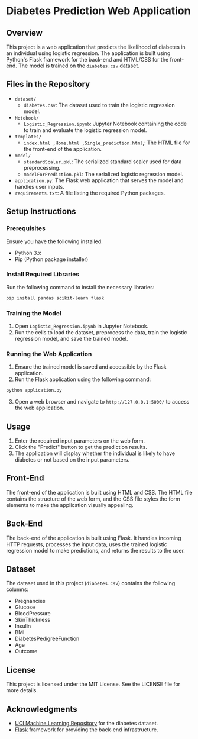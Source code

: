 # Diabetes Prediction Web Application

## Overview

This project is a web application that predicts the likelihood of diabetes in an individual using logistic regression. The application is built using Python's Flask framework for the back-end and HTML/CSS for the front-end. The model is trained on the `diabetes.csv` dataset.

## Files in the Repository

- `dataset/`
  - `diabetes.csv`: The dataset used to train the logistic regression model.
- `Notebook/`
  - `Logistic_Regression.ipynb`: Jupyter Notebook containing the code to train and evaluate the logistic regression model.
- `templates/`
  - `index.html ,Home.html ,Single_prediction.html`,: The HTML file for the front-end of the application.
- `model/`
  - `standardScaler.pkl`: The serialized standard scaler used for data preprocessing.
  - `modelForPrediction.pkl`: The serialized logistic regression model.
- `application.py`: The Flask web application that serves the model and handles user inputs.
- `requirements.txt`: A file listing the required Python packages.

## Setup Instructions

### Prerequisites

Ensure you have the following installed:
- Python 3.x
- Pip (Python package installer)

### Install Required Libraries

Run the following command to install the necessary libraries:

```bash
pip install pandas scikit-learn flask
```

### Training the Model

1. Open `Logistic_Regression.ipynb` in Jupyter Notebook.
2. Run the cells to load the dataset, preprocess the data, train the logistic regression model, and save the trained model.

### Running the Web Application

1. Ensure the trained model is saved and accessible by the Flask application.
2. Run the Flask application using the following command:

```bash
python application.py
```

3. Open a web browser and navigate to `http://127.0.0.1:5000/` to access the web application.

## Usage

1. Enter the required input parameters on the web form.
2. Click the "Predict" button to get the prediction results.
3. The application will display whether the individual is likely to have diabetes or not based on the input parameters.

## Front-End

The front-end of the application is built using HTML and CSS. The HTML file contains the structure of the web form, and the CSS file styles the form elements to make the application visually appealing.

## Back-End

The back-end of the application is built using Flask. It handles incoming HTTP requests, processes the input data, uses the trained logistic regression model to make predictions, and returns the results to the user.

## Dataset

The dataset used in this project (`diabetes.csv`) contains the following columns:
- Pregnancies
- Glucose
- BloodPressure
- SkinThickness
- Insulin
- BMI
- DiabetesPedigreeFunction
- Age
- Outcome

## License

This project is licensed under the MIT License. See the LICENSE file for more details.

## Acknowledgments

- [UCI Machine Learning Repository](https://archive.ics.uci.edu/ml/index.php) for the diabetes dataset.
- [Flask](https://flask.palletsprojects.com/en/2.0.x/) framework for providing the back-end infrastructure.
